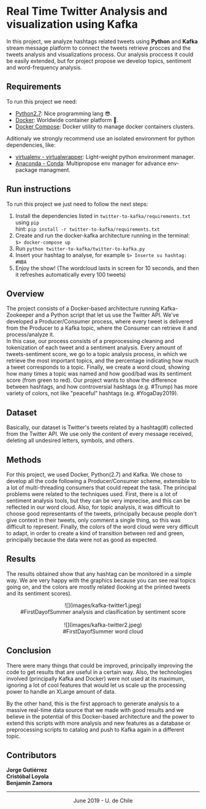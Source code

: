 # Real Time Twitter Analysis and visualization using Kafka

In this project, we analyze hashtags related tweets using **Python** and **Kafka** stream message platform to connect the tweets retrieve procces and the tweets analysis and visualizations process. Our analysis proccess it could be easily extended, but for project propose we develop topics, sentiment and word-frequency analysis.

## Requirements

To run this project we need:

- [Python2.7](https://www.python.org/downloads/): Nice programming lang 😎.
- [Docker](https://www.docker.com/): Worldwide container platform 🐳.
- [Docker Compose](https://docs.docker.com/compose/): Docker utility to manage docker containers clusters.

Aditionaly we strongly recommend use an isolated environment for python dependencies, like:

- [virtualenv - virtualwrapper](https://virtualenv.pypa.io/en/latest/): Light-weight python environment manager.
- [Anaconda - Conda](https://anaconda.org/): Multipropose env manager for advance env-package managment.

## Run instructions

To run this project we just need to follow the next steps:

1. Install the dependencies listed in ```twitter-to-kafka/requirements.txt``` using ```pip```
<br>hint: ```pip install -r twitter-to-kafka/requirements.txt```
2. Create and run the docker-kafka architecture running in the terminal:<br> ```$> docker-compose up```
3. Run ```python twitter-to-kafka/twitter-to-kafka.py```
4. Insert your hashtag to analyse, for example ```$> Inserte su hashtag: #NBA```
5. Enjoy the show! (The wordcloud lasts in screen for 10 seconds, and then it refreshes automatically every 100 tweets)


## Overview

The project consists of a Docker-based architecture running Kafka-Zookeeper and a Python script that let us use the Twitter API. We've developed a Producer/Consumer process, where every tweet is delivered from the Producer to a Kafka topic, where the Consumer can retrieve it and process/analyze it. <br>
In this case, our process consists of a preprocessing cleaning and tokenization of each tweet and a sentiment analysis. Every amount of tweets-sentiment score, we go to a topic analysis process, in which we retrieve the most important topics, and the percentage indicating how much a tweet corresponds to a topic. Finally, we create a word cloud, showing how many times a topic was named and how good/bad was its sentiment score (from green to red). Our project wants to show the difference between hashtags, and how controversial hashtags (e.g. #Trump) has more variety of colors, not like "peaceful" hashtags (e.g. #YogaDay2019).

## Dataset

Basically, our dataset is Twitter's tweets related by a hashtag(#) collected from the Twitter API. We use only the content of every message received, deleting all undesired letters, symbols, and others.

## Methods

For this project, we used Docker, Python(2.7) and Kafka. We chose to develop all the code following a Producer/Consumer scheme, extensible to a lot of multi-threading consumers that could repeat the task. The principal problems were related to the techniques used. First, there is a lot of sentiment analysis tools, but they can be very imprecise, and this can be reflected in our word cloud. Also, for topic analysis, it was difficult to choose good representants of the tweets, principally because people don't give context in their tweets, only comment a single thing, so this was difficult to represent. Finally, the colors of the word cloud were very difficult to adapt, in order to create a kind of transition between red and green, principally because the data were not as good as expected.

## Results

The results obtained show that any hashtag can be monitored in a simple way. We are very happy with the graphics because you can see real topics going on, and the colors are mostly related (looking at the printed tweets and its sentiment scores).

<center>![](images/kafka-twitter1.jpeg)</center>
<center>#FirstDayofSummer analysis and clasification by sentiment score</center>
<br>
<center>![](images/kafka-twitter2.jpeg)</center>
<center>#FirstDayofSummer word cloud</center>


## Conclusion

There were many things that could be improved, principally improving the code to get results that are useful in a certain way. Also, the technologies involved (principally Kafka and Docker) were not used at its maximum, ignoring a lot of cool features that would let us scale up the processing power to handle an XLarge amount of data.

By the other hand, this is the first approach to generate analysis to a massive real-time data source that we made with good results and we believe in the potential of this Docker-based architecture and the power to extend this scripts with more analysis and new features as a database or preprocessing scripts to catalog and push to Kafka again in a different topic.

## Contributors

**Jorge Gutiérrez**<br>
**Cristóbal Loyola**<br>
**Benjamín Zamora**<br>

---
<center>June 2019 - U. de  Chile</center>

<br>
<br>
<br>
